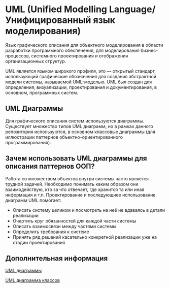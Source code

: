 # UML (Unified Modelling Language/Унифицированный язык моделирования)

Язык графического описания для объектного моделирования в области разработки
программного обеспечения, для моделирования бизнес-процессов,
системного проектирования и отображения организационных структур.

UML является языком широкого профиля, это — открытый стандарт,
использующий графические обозначения для создания абстрактной модели системы,
называемой UML-моделью. UML был создан для определения, визуализации,
проектирования и документирования, в основном, программных систем.

## UML Диаграммы

Для графического описания систем используются диаграммы. Существует множество
типов UML диаграмм, но в рамках данного репозитория используются, в основном
классовые диаграммы (для иллюстрации паттернов объектно-ориентированного
программирования).

## Зачем использовать UML диаграммы для описания паттернов ООП?

Работа со множеством объектов внутри системы часто является трудной задачей.
Необходимо понимать каким образом они взаимодействую, кто за что отвечает, где
хранится та или иная информация и т.п. Проектирование и последующиее
использование диаграмм UML помогает:

- Описать систему целиком и посмотреть на неё не вдаваясь в детали реализации
- Очертить круг обязанностей для каждой части системы
- Описать взаимосвязи между частями системы
- Определить требования к системе
- Принять ряд решений касательно конкретной реализации уже на стадии проектирования

## Дополнительная информация

[UML диаграммы](https://ru.wikipedia.org/wiki/UML#%D0%94%D0%B8%D0%B0%D0%B3%D1%80%D0%B0%D0%BC%D0%BC%D1%8B)

[UML диаграмма классов](https://ru.wikipedia.org/wiki/%D0%94%D0%B8%D0%B0%D0%B3%D1%80%D0%B0%D0%BC%D0%BC%D0%B0_%D0%BA%D0%BB%D0%B0%D1%81%D1%81%D0%BE%D0%B2)
